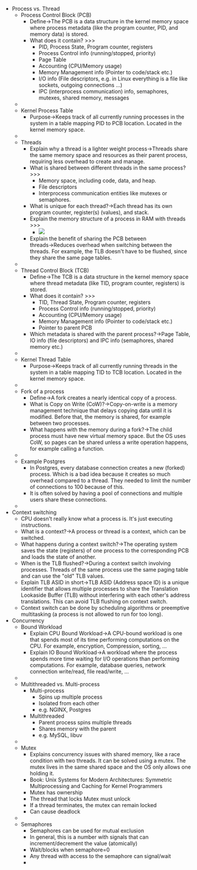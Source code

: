 - Process vs. Thread
    - Process Control Block (PCB)
        - Define→The PCB is a data structure in the kernel memory space where process metadata (like the program counter, PID, and memory data) is stored.
        - What does it contain? >>>
            - PID, Process State, Program counter, registers
            - Process Control info (running/stopped, priority)
            - Page Table 
            - Accounting (CPU/Memory usage)
            - Memory Management info (Pointer to code/stack etc.)
            - I/O info (File descriptors, e.g. in Linux everything is a file like sockets, outgoing connections ...)
            - IPC (interprocess communication) info, semaphores, mutexes, shared memory, messages
    - 
    - Kernel Process Table
        - Purpose→Keeps track of all currently running processes in the system in a table mapping PID to PCB location. Located in the kernel memory space.
    - 
    - Threads
        - Explain why a thread is a lighter weight process→Threads share the same memory space and resources as their parent process, requiring less overhead to create and manage.
        - What is shared between different threads in the same process? >>>
            - Memory space, including code, data, and heap. 
            - File descriptors 
            - Interprocess communication entities like mutexes or semaphores.
        - What is unique for each thread?→Each thread has its own program counter, register(s) (values), and stack.
        - Explain the memory structure of a process in RAM with threads >>>
            - ![](https://remnote-user-data.s3.amazonaws.com/C-slemGNUxZxIzlacwlNWo5zWtdzo-j7R0JZjjDvnEalnXklGUBAsuafYpUeExjK3zoYXT8Rd9ktLpNu-o9llU3LccarW76o6SrqC1MiBzqJgZ3K1bvPbI4zdVLeUOuv.png)
        - Explain the benefit of sharing the PCB between threads→Reduces overhead when switching between the threads. For example, the TLB doesn't have to be flushed, since they share the same page tables.
    - 
    - Thread Control Block (TCB)
        - Define→The TCB is a data structure in the kernel memory space where thread metadata (like TID, program counter, registers) is stored.
        - What does it contain? >>>
            - TID, Thread State, Program counter, registers
            - Process Control info (running/stopped, priority)
            - Accounting (CPU/Memory usage)
            - Memory Management info (Pointer to code/stack etc.)
            - Pointer to parent PCB
        - Which metadata is shared with the parent process?→Page Table, IO info (file descriptors) and IPC info (semaphores, shared memory etc.)
    - 
    - Kernel Thread Table
        - Purpose→Keeps track of all currently running threads in the system in a table mapping TID to TCB location.  Located in the kernel memory space.
    - 
    - Fork of a process
        - Define→A fork creates a nearly identical copy of a process. 
        - What is Copy on Write (CoW)?→Copy-on-write is a memory management technique that delays copying data until it is modified. Before that, the memory is shared, for example between two processes.
        - What happens with the memory during a fork?→The child process must have new virtual memory space. But the OS uses CoW, so pages can be shared unless a write operation happens, for example calling a function.
    - 
    - Example Postgres
        - In Postgres, every database connection creates a new (forked) process. Which is a bad idea because it creates so much overhead compared to a thread. They needed to limit the number of connections to 100 because of this. 
        - It is often solved by having a pool of connections and multiple users share these connections. 
    - 
- Context switching
    - CPU doesn't really know what a process is. It's just executing instructions.
    - What is a context?→A process or thread is a context, which can be switched.
    - What happens during a context switch?→The operating system saves the state (registers) of one process to the corresponding PCB and loads the state of another. 
    - When is the TLB flushed?→During a context switch involving processes. Threads of the same process use the same paging table and can use the "old" TLB values.
    - Explain TLB ASID in short→TLB ASID (Address space ID) is a unique identifier that allows multiple processes to share the Translation Lookaside Buffer (TLB) without interfering with each other's address translations. This can avoid TLB flushing on context switch.
    - Context switch can be done by scheduling algorithms or preemptive multitasking (a process is not allowed to run for too long).
- Concurrency
    - Bound Workload
        - Explain CPU Bound Workload→A CPU-bound workload is one that spends most of its time performing computations on the CPU. For example, encryption, Compression, sorting, ...
        - Explain IO Bound Workload→A workload where the process spends more time waiting for I/O operations than performing computations. For example, database queries, network connection write/read, file read/write, ...
    - 
    - Multithreaded vs. Multi-process
        - Multi-process
            - Spins up multiple process
            - Isolated from each other
            - e.g. NGINX, Postgres
        - Multithreaded
            - Parent process spins multiple threads
            - Shares memory with the parent
            - e.g. MySQL, libuv
    - 
    - Mutex
        - Explains concurrency issues with shared memory, like a race condition with two threads. It can be solved using a mutex. The mutex lives in the same shared space and the OS only allows one holding it.
        - Book: Unix Systems for Modern Architectures: Symmetric Multiprocessing and Caching for Kernel Programmers
        - Mutex has ownership
        - The thread that locks Mutex must unlock
        - If a thread terminates, the mutex can remain locked
        - Can cause deadlock
    - 
    - Semaphores
        - Semaphores can be used for mutual exclusion
        - In general, this is a number with signals that can increment/decrement the value (atomically)
        - Wait/blocks when semaphore=0
        - Any thread with access to the semaphore can signal/wait
        - 
